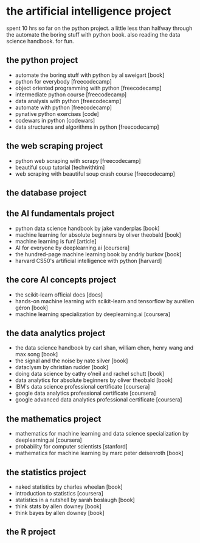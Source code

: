 # the artificial intelligence project

spent 10 hrs so far on the python project. a little less than halfway through the automate the boring stuff with python book. also reading the data science handbook. for fun.

## the python project
* automate the boring stuff with python by al sweigart [book]
* python for everybody [freecodecamp]
* object oriented programming with python [freecodecamp]
* intermediate python course [freecodecamp]
* data analysis with python [freecodecamp]
* automate with python [freecodecamp]
* pynative python exercises [code]
* codewars in python [codewars]
* data structures and algorithms in python [freecodecamp]

## the web scraping project
* python web scraping with scrapy [freecodecamp]
* beautiful soup tutorial [techwithtim]
* web scraping with beautiful soup crash course [freecodecamp]

## the database project

## the AI fundamentals project
* python data science handbook by jake vanderplas [book]
* machine learning for absolute beginners by oliver theobald [book]
* machine learning is fun! [article]
* AI for everyone by deeplearning.ai [coursera]
* the hundred-page machine learning book by andriy burkov [book]
* harvard CS50's artificial intelligence with python [harvard]

## the core AI concepts project
* the scikit-learn official docs [docs]
* hands-on machine learning with scikit-learn and tensorflow by aurélien géron [book]
* machine learning specialization by deeplearning.ai [coursera]

## the data analytics project
* the data science handbook by carl shan, william chen, henry wang and max song [book]
* the signal and the noise by nate silver [book]
* dataclysm by christian rudder [book]
* doing data science by cathy o'neil and rachel schutt [book]
* data analytics for absolute beginners by oliver theobald [book]
* IBM's data science professional certificate [coursera]
* google data analytics professional certificate [coursera]
* google advanced data analytics professional certificate [coursera]

## the mathematics project
* mathematics for machine learning and data science specialization by deeplearning.ai [coursera]
* probability for computer scientists [stanford]
* mathematics for machine learning by marc peter deisenroth [book]

## the statistics project
* naked statistics by charles wheelan [book]
* introduction to statistics [coursera]
* statistics in a nutshell by sarah boslaugh [book]
* think stats by allen downey [book]
* think bayes by allen downey [book]

## the R project